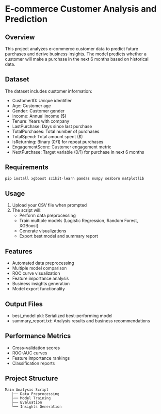 # E-commerce Customer Analysis and Prediction

## Overview
This project analyzes e-commerce customer data to predict future purchases and derive business insights. The model predicts whether a customer will make a purchase in the next 6 months based on historical data.

## Dataset
The dataset includes customer information:
- CustomerID: Unique identifier
- Age: Customer age
- Gender: Customer gender
- Income: Annual income ($)
- Tenure: Years with company
- LastPurchase: Days since last purchase
- TotalPurchases: Total number of purchases
- TotalSpend: Total amount spent ($)
- IsReturning: Binary (0/1) for repeat purchases
- EngagementScore: Customer engagement metric
- NextPurchase: Target variable (0/1) for purchase in next 6 months

## Requirements
```python
pip install xgboost scikit-learn pandas numpy seaborn matplotlib
```

## Usage
1. Upload your CSV file when prompted
2. The script will:
   - Perform data preprocessing
   - Train multiple models (Logistic Regression, Random Forest, XGBoost)
   - Generate visualizations
   - Export best model and summary report

## Features
- Automated data preprocessing
- Multiple model comparison
- ROC curve visualization
- Feature importance analysis
- Business insights generation
- Model export functionality

## Output Files
- best_model.pkl: Serialized best-performing model
- summary_report.txt: Analysis results and business recommendations

## Performance Metrics
- Cross-validation scores
- ROC-AUC curves
- Feature importance rankings
- Classification reports

## Project Structure
```
Main Analysis Script
   ├── Data Preprocessing
   ├── Model Training
   ├── Evaluation
   └── Insights Generation
```

